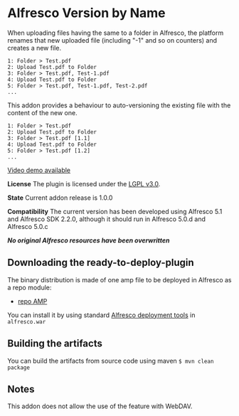 Alfresco Version by Name
========================

When uploading files having the same to a folder in Alfresco, the platform renames that new uploaded file (including "-1" and so on counters) and creates a new file.

```
1: Folder > Test.pdf
2: Upload Test.pdf to Folder
3: Folder > Test.pdf, Test-1.pdf
4: Upload Test.pdf to Folder
5: Folder > Test.pdf, Test-1.pdf, Test-2.pdf
...
```

This addon provides a behaviour to auto-versioning the existing file with the content of the new one.

```
1: Folder > Test.pdf
2: Upload Test.pdf to Folder
3: Folder > Test.pdf [1.1]
4: Upload Test.pdf to Folder
5: Folder > Test.pdf [1.2]
...
```
[Video demo available](https://www.youtube.com/watch?v=27gjzEPOomo)

**License**
The plugin is licensed under the [LGPL v3.0](http://www.gnu.org/licenses/lgpl-3.0.html). 

**State**
Current addon release is 1.0.0

**Compatibility**
The current version has been developed using Alfresco 5.1 and Alfresco SDK 2.2.0, although it should run in Alfresco 5.0.d and Alfresco 5.0.c

***No original Alfresco resources have been overwritten***

Downloading the ready-to-deploy-plugin
--------------------------------------
The binary distribution is made of one amp file to be deployed in Alfresco as a repo module:

* [repo AMP](https://github.com/keensoft/alfresco-version-by-name/releases/download/1.0.0/version-by-name-repo-1.0.0.amp)

You can install it by using standard [Alfresco deployment tools](http://docs.alfresco.com/community/tasks/dev-extensions-tutorials-simple-module-install-amp.html) in `alfresco.war`

Building the artifacts
----------------------
You can build the artifacts from source code using maven
```$ mvn clean package```

Notes
-----
This addon does not allow the use of the feature with WebDAV.
